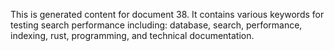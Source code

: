 This is generated content for document 38. It contains various keywords for testing search performance including: database, search, performance, indexing, rust, programming, and technical documentation.